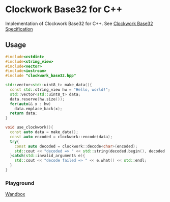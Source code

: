 # Clockwork Base32 for C++

Implementation of Clockwork Base32 for C++.
See [Clockwork Base32 Specification](https://gist.github.com/szktty/228f85794e4187882a77734c89c384a8)

## Usage

```cpp
#include<cstdint>
#include<string_view>
#include<vector>
#include<iostream>
#include "clockwork_base32.hpp"

std::vector<std::uint8_t> make_data(){
  const std::string_view hw = "Hello, world!";
  std::vector<std::uint8_t> data;
  data.reserve(hw.size());
  for(auto&& x : hw)
    data.emplace_back(x);
  return data;
}

void use_clockwork(){
  const auto data = make_data();
  const auto encoded = clockwork::encode(data);
  try{
    const auto decoded = clockwork::decode<char>(encoded);
    std::cout << "decoded => " << std::string(decoded.begin(), decoded.end()) << std::endl;
  }catch(std::invalid_argument& e){
    std::cout << "decode failed => " << e.what() << std::endl;
  }
}
```

### Playground

[Wandbox](https://wandbox.org/permlink/OIaiPE3zI6Vq1bJ2)
